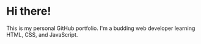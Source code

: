 # Hi there! 

This is my personal GitHub portfolio. I'm a budding web developer learning HTML, CSS, and JavaScript.
